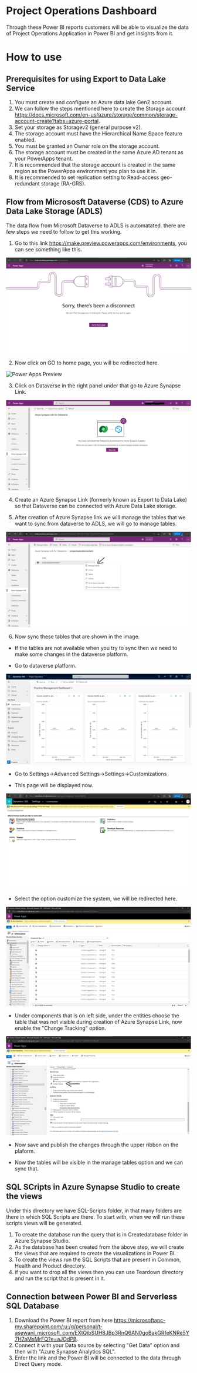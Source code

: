 # Project Operations Dashboard

Through these Power BI reports customers will be able to visualize the data of Project Operations Application in Power BI and get insights from it.

# How to use

## Prerequisites for using Export to Data Lake Service 

1) You must create and configure an Azure data lake Gen2 account.
2) We can follow the steps mentioned here to create the Storage account https://docs.microsoft.com/en-us/azure/storage/common/storage-account-create?tabs=azure-portal.
3) Set your storage as Storagev2 (general purpose v2).
4) The storage account must have the Hierarchical Name Space feature enabled.
5) You must be granted an Owner role on the storage account.
6) The storage account must be created in the same Azure AD tenant as your PowerApps tenant.
7) It is recommended that the storage account is created in the same region as the PowerApps environment you plan to use it in.
8) It is recommended to set replication setting to Read-access geo-redundant storage (RA-GRS).

## Flow from Micrososft Dataverse (CDS) to Azure Data Lake Storage (ADLS)

The data flow from Microsoft Dataverse to ADLS is automatated. there are few steps we need to follow to get this working.

1) Go to this link https://make.preview.powerapps.com/environments, you can see something like this.

![Power Apps](../images/power-apps.jpg)

2) Now click on GO to home page, you will be redirected here.

![Power Apps Preview](../images/power-apps-preview.jpg.jpg)

3) Click on Dataverse in the right panel under that go to Azure Synapse Link.

![Azure Synapse Link](../images/create-azure-synapse.jpg)

4) Create an Azure Synapse Link (formerly known as Export to Data Lake) so that Dataverse can be connected with Azure Data Lake storage.

5) After creation of Azure Synapse link we will manage the tables that we want to sync from dataverse to ADLS, we will go to manage tables.

![Manage Tables](../images/manage-tables-azure-synapse-link.jpg)

6) Now sync these tables that are shown in the image.
* If the tables are not available when you try to sync then we need to make some changes in the dataverse platform.

*  Go to dataverse platform.

![Dataverse Platform](../images/project-operations-dashboard.jpg)

* Go to Settings->Advanced Settings->Settings->Customizations 

* This page will be displayed now.

![Settings  Dataverse](../images/settings-project-operations.jpg)

* Select the option customize the system, we will be redirected here.

![Settings  Dataverse](../images/settings2-dataverse.jpg)

* Under components that is on left side, under the entities choose the table that was not visible during creation of Azure Synapse Link, now enable the "Change Tracking" option.

![Change Tracking option](../images/change-tracking.jpg)

* Now save and publish the changes through the upper ribbon on the plaform.

* Now the tables will be visible in the manage tables option and we can sync that.

## SQL SCripts in Azure Synapse Studio to create the views

Under this directory we have SQL-Scripts folder, in that many folders are there in which SQL Scripts are there.
To start with, when we will run these scripts views will be generated.

1) To create the database run the query that is in Createdatabase folder in Azure Synapse Studio.
2) As the database has been created from the above step, we will create the views that are required to create the visualizations in Power BI.
3) To create the views run the SQL Scripts that are present in Common, Health and Product directory.
4) if you want to drop all the views then you can use Teardown directory and run the script that is present in it.

## Connection between Power BI and Serverless SQL Database

1) Download the Power BI report from here https://microsoftapc-my.sharepoint.com/:u:/g/personal/t-asewani_microsoft_com/EXtQibSUH8JBp3RnQ6AN0goBakGRfeKNRe5Y7H7aMsMrFQ?e=aJOdPB.
2) Connect it with your Data source by selecting "Get Data" option and then with "Azure Synapse Analytics SQL".
3) Enter the link and the Power BI will be connected to the data through Direct Query mode.


















